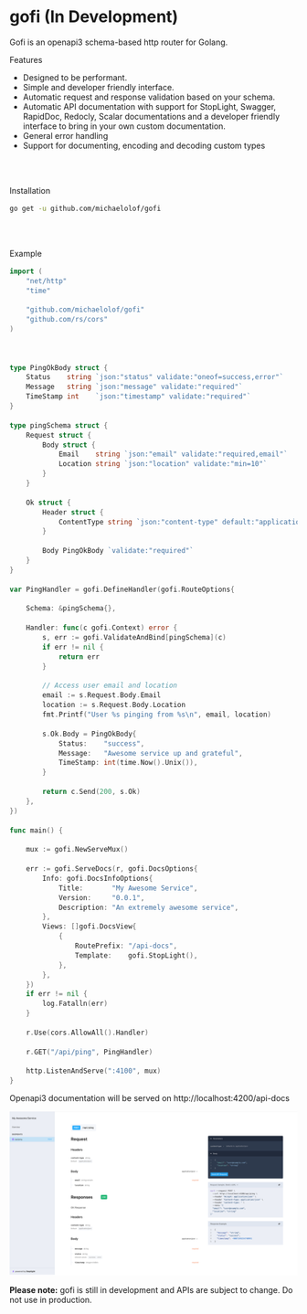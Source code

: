 # gofi (In Development)

Gofi is an openapi3 schema-based http router for Golang.

Features
- Designed to be performant.
- Simple and developer friendly interface.
- Automatic request and response validation based on your schema.
- Automatic API documentation with support for StopLight, Swagger, RapidDoc, Redocly, Scalar documentations and a developer friendly interface to bring in your own custom documentation.
- General error handling
- Support for documenting, encoding and decoding custom types
<br/>
<br/>

Installation
```sh
go get -u github.com/michaelolof/gofi
```
<br/>
<br/>

Example
```go
import (
	"net/http"
	"time"

    "github.com/michaelolof/gofi"
	"github.com/rs/cors"
)



type PingOkBody struct {
	Status    string `json:"status" validate:"oneof=success,error"`
	Message   string `json:"message" validate:"required"`
	TimeStamp int    `json:"timestamp" validate:"required"`
}

type pingSchema struct {
	Request struct {
		Body struct {
			Email    string `json:"email" validate:"required,email"`
			Location string `json:"location" validate:"min=10"`
		}
	}

	Ok struct {
		Header struct {
			ContentType string `json:"content-type" default:"application/json"`
		}

		Body PingOkBody `validate:"required"`
	}
}

var PingHandler = gofi.DefineHandler(gofi.RouteOptions{

	Schema: &pingSchema{},

	Handler: func(c gofi.Context) error {
		s, err := gofi.ValidateAndBind[pingSchema](c)
		if err != nil {
			return err
		}

		// Access user email and location
		email := s.Request.Body.Email
		location := s.Request.Body.Location
		fmt.Printf("User %s pinging from %s\n", email, location)

		s.Ok.Body = PingOkBody{
			Status:    "success",
			Message:   "Awesome service up and grateful",
			TimeStamp: int(time.Now().Unix()),
		}

		return c.Send(200, s.Ok)
	},
})
	
func main() {
    
    mux := gofi.NewServeMux()

    err := gofi.ServeDocs(r, gofi.DocsOptions{
		Info: gofi.DocsInfoOptions{
			Title:       "My Awesome Service",
			Version:     "0.0.1",
			Description: "An extremely awesome service",
		},
		Views: []gofi.DocsView{
			{
				RoutePrefix: "/api-docs",
				Template:    gofi.StopLight(),
			},
		},
	})
	if err != nil {
		log.Fatalln(err)
	}

	r.Use(cors.AllowAll().Handler)

    r.GET("/api/ping", PingHandler)

	http.ListenAndServe(":4100", mux)
}   
```

Openapi3 documentation will be served on http://localhost:4200/api-docs

![Ping documentation screenshot](./docs/img/gofi_ping_doc.png)

**Please note:** gofi is still in development and APIs are subject to change. Do not use in production.